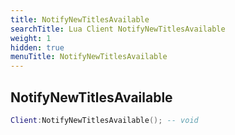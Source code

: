 ```yaml
---
title: NotifyNewTitlesAvailable
searchTitle: Lua Client NotifyNewTitlesAvailable
weight: 1
hidden: true
menuTitle: NotifyNewTitlesAvailable
---
```

## NotifyNewTitlesAvailable
```lua
Client:NotifyNewTitlesAvailable(); -- void
```